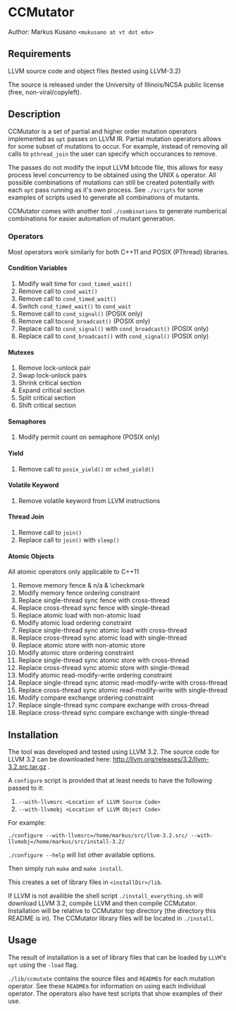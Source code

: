 # CCMutator
Author: Markus Kusano `<mukusano at vt dot edu>`

## Requirements
LLVM source code and object files (tested using LLVM-3.2)

The source is released under the University of Illinois/NCSA public license
(free, non-viral/copyleft).

## Description
CCMutator is a set of partial and higher order mutation operators implemented
as `opt` passes on LLVM IR. Partial mutation operators allows for some subset
of mutations to occur. For example, instead of removing all calls to
`pthread_join` the user can specify which occurances to remove.

The passes do not modify the input LLVM bitcode file, this allows for easy
process level concurrency to be obtained using the UNIX `&` operator. All
possible combinations of mutations can still be created potentially with each
`opt` pass running as it's own process. See `./scripts` for some examples of
scripts used to generate all combinations of mutants.

CCMutator comes with another tool `./combinations` to generate numberical
combinations for easier automation of mutant generation.

### Operators
Most operators work similarly for both C++11 and POSIX (PThread) libraries.

#### Condition Variables
1. Modify wait time for `cond_timed_wait()`
1. Remove call to `cond_wait()`
1. Remove call to `cond_timed_wait()`
1. Switch `cond_timed_wait()` to `cond_wait`
1. Remove call to `cond_signal()` (POSIX only)
1. Remove call to`cond_broadcast()` (POSIX only)
1. Replace call to `cond_signal()` with `cond_broadcast()` (POSIX only)
1. Replace call to `cond_broadcast()` with `cond_signal()` (POSIX only)

#### Mutexes
1. Remove lock-unlock pair
1. Swap lock-unlock pairs
1. Shrink critical section
1. Expand critical section
1. Split critical section 
1. Shift critical section

#### Semaphores
1. Modify permit count on semaphore (POSIX only)

#### Yield
1. Remove call to `posix_yield()` or `sched_yield()`

#### Volatile Keyword
1. Remove volatile keyword from LLVM instructions

#### Thread Join
1. Remove call to `join()`
1. Replace call to `join()` with `sleep()`

#### Atomic Objects
All atomic operators only applicable to C++11

1. Remove memory fence & n/a & \checkmark
1. Modify memory fence ordering constraint
1. Replace single-thread sync fence with cross-thread
1. Replace cross-thread sync fence with single-thread
1. Replace atomic load with non-atomic load
1. Modify atomic load ordering constraint
1. Replace single-thread sync atomic load with cross-thread
1. Replace cross-thread sync atomic load with single-thread
1. Replace atomic store with non-atomic store
1. Modify atomic store ordering constraint
1. Replace single-thread sync atomic store with cross-thread
1. Replace cross-thread sync atomic store with single-thread
1. Modify atomic read-modify-write ordering constraint
1. Replace single-thread sync atomic read-modify-write with cross-thread
1. Replace cross-thread sync atomic read-modify-write with single-thread
1. Modify compare exchange ordering constraint
1. Replace single-thread sync compare exchange with cross-thread
1. Replace cross-thread sync compare exchange with single-thread

## Installation
The tool was developed and tested using LLVM 3.2. The source code for LLVM 3.2
can be downloaded here: http://llvm.org/releases/3.2/llvm-3.2.src.tar.gz .

A `configure` script is provided that at least needs to have the following passed to it:

1. `--with-llvmsrc <Location of LLVM Source Code>`
1. `--with-llvmobj <Location of LLVM Object Code>`

For example:

`./configure --with-llvmsrc=/home/markus/src/llvm-3.2.src/ --with-llvmobj=/home/markus/src/install-3.2/`

`./configure --help` will list other available options.

Then simply run `make` and `make install`.

This creates a set of library files in `<installDir>/lib`. 

If LLVM is not availible the shell script `./install_everything.sh` will download LLVM 3.2,
compile LLVM and then compile CCMutator. Installation will be relative to
CCMutator top directory (the directory this README is in). The CCMutator
library files will be located in `./install`.


## Usage
The result of installation is a set of library files that can be loaded by
`LLVM`'s `opt` using the `-load` flag.

`./lib/ccmutate` contains the source files and `README`s for each mutation
operator. See these `README`s for information on using each individual operator.
The operators also have test scripts that show examples of their use.
